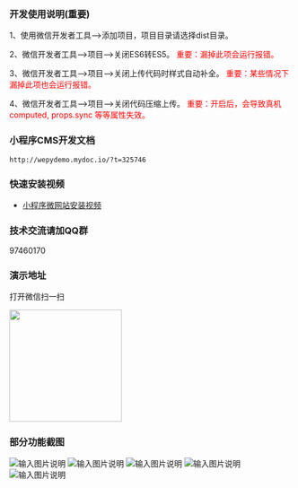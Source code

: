 ### 开发使用说明(重要)

1、使用微信开发者工具-->添加项目，项目目录请选择dist目录。

2、微信开发者工具-->项目-->关闭ES6转ES5。 <font color=red>重要：漏掉此项会运行报错。</font> 

3、微信开发者工具-->项目-->关闭上传代码时样式自动补全。  <font color=red>重要：某些情况下漏掉此项也会运行报错。</font> 

4、微信开发者工具-->项目-->关闭代码压缩上传。  <font color=red>重要：开启后，会导致真机computed, props.sync 等等属性失效。</font> 


### 小程序CMS开发文档
	http://wepydemo.mydoc.io/?t=325746
	
### 快速安装视频
* [小程序微网站安装视频](http://www.h5huodong.com/h5/vdetail.html?id=ff80808166d4317b0166d43c3e87008f)


### 技术交流请加QQ群
97460170

### 演示地址

打开微信扫一扫

<img src="https://static.oschina.net/uploads/img/201810/26145752_exnu.jpg" width="200" height="200"/> 

    


### 部分功能截图

![输入图片说明](https://static.oschina.net/uploads/img/201810/26150653_PP14.png "在这里输入图片标题")
![输入图片说明](https://static.oschina.net/uploads/img/201810/26150710_o2EP.png "在这里输入图片标题")
![输入图片说明](https://static.oschina.net/uploads/img/201810/26150727_eJ8g.png "在这里输入图片标题")
![输入图片说明](https://static.oschina.net/uploads/img/201810/26150744_eFWe.png "在这里输入图片标题")
![输入图片说明](https://static.oschina.net/uploads/img/201810/26150804_H8Wy.png "在这里输入图片标题")




